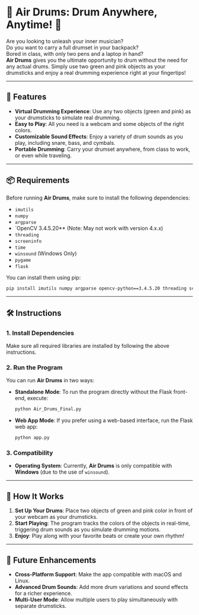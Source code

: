 # 🎵 Air Drums: Drum Anywhere, Anytime! 🥁

Are you looking to unleash your inner musician?  
Do you want to carry a full drumset in your backpack?  
Bored in class, with only two pens and a laptop in hand?  
**Air Drums** gives you the ultimate opportunity to drum without the need for any actual drums. Simply use two green and pink objects as your drumsticks and enjoy a real drumming experience right at your fingertips!

---

## 🚀 Features
- **Virtual Drumming Experience**: Use any two objects (green and pink) as your drumsticks to simulate real drumming.  
- **Easy to Play**: All you need is a webcam and some objects of the right colors.  
- **Customizable Sound Effects**: Enjoy a variety of drum sounds as you play, including snare, bass, and cymbals.  
- **Portable Drumming**: Carry your drumset anywhere, from class to work, or even while traveling.  

---

## 📦 Requirements

Before running **Air Drums**, make sure to install the following dependencies:

- `imutils`
- `numpy`
- `argparse`
- `OpenCV 3.4.5.20** (Note: May not work with version 4.x.x)
- `threading`
- `screeninfo`
- `time`
- `winsound` (Windows Only)
- `pygame`
- `flask`

You can install them using pip:

```bash
pip install imutils numpy argparse opencv-python==3.4.5.20 threading screeninfo pygame flask
```

---

## 🛠️ Instructions

### 1. Install Dependencies  
Make sure all required libraries are installed by following the above instructions.

### 2. Run the Program  
You can run **Air Drums** in two ways:

- **Standalone Mode**: To run the program directly without the Flask front-end, execute:  
  ```bash
  python Air_Drums_Final.py
  ```

- **Web App Mode**: If you prefer using a web-based interface, run the Flask web app:  
  ```bash
  python app.py
  ```

### 3. Compatibility  
- **Operating System**: Currently, **Air Drums** is only compatible with **Windows** (due to the use of `winsound`).

---

## 🎤 How It Works
1. **Set Up Your Drums**: Place two objects of green and pink color in front of your webcam as your drumsticks.
2. **Start Playing**: The program tracks the colors of the objects in real-time, triggering drum sounds as you simulate drumming motions.
3. **Enjoy**: Play along with your favorite beats or create your own rhythm!

---

## 🌟 Future Enhancements
- **Cross-Platform Support**: Make the app compatible with macOS and Linux.
- **Advanced Drum Sounds**: Add more drum variations and sound effects for a richer experience.
- **Multi-User Mode**: Allow multiple users to play simultaneously with separate drumsticks.

